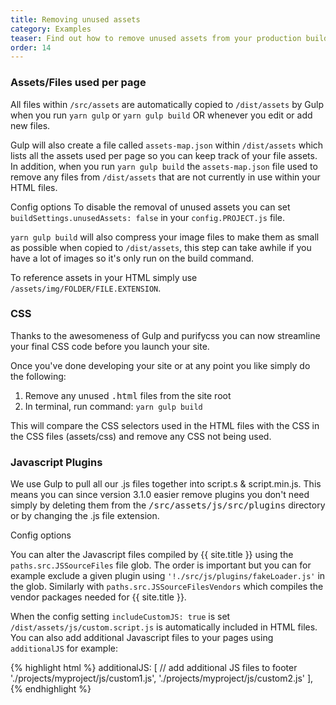 ```yaml
---
title: Removing unused assets
category: Examples
teaser: Find out how to remove unused assets from your production builds.
order: 14
---
```


### Assets/Files used per page

All files within `/src/assets` are automatically copied to `/dist/assets` by Gulp when you run `yarn gulp` or `yarn gulp build` OR whenever you edit or add new files. 

Gulp will also create a file called `assets-map.json` within `/dist/assets` which lists all the assets used per page so you can keep track of your file assets. In addition, when you run `yarn gulp build` the `assets-map.json` file used to remove any files from `/dist/assets` that are not currently in use within your HTML files. 


<span class="badge text-white bg-primary">Config options</span> To disable the removal of unused assets you can set `buildSettings.unusedAssets: false` in your `config.PROJECT.js` file.

`yarn gulp build` will also compress your image files to make them as small as possible when copied to `/dist/assets`, this step can take awhile if you have a lot of images so it's only run on the build command.

To reference assets in your HTML simply use `/assets/img/FOLDER/FILE.EXTENSION`.


### CSS

Thanks to the awesomeness of Gulp and purifycss you can now streamline your final CSS code before you launch your site.

Once you've done developing your site or at any point you like simply do the following:

1. Remove any unused <kbd>.html</kbd> files from the site root
2. In terminal, run command: <code>yarn gulp build</code>

This will compare the CSS selectors used in the HTML files with the CSS in the CSS files (assets/css) and remove any CSS not being used.

### Javascript Plugins

We use Gulp to pull all our .js files together into script.s & script.min.js. This means you can since version 3.1.0 easier remove plugins you don't need simply by deleting them from the <kbd>/src/assets/js/src/plugins</kbd> directory or by changing the .js file extension.

<div class="hl-box">
  <span class="badge text-white bg-primary hl-box-title">Config options</span>
  
  <p>You can alter the Javascript files compiled by {{ site.title }} using the <code>paths.src.JSSourceFiles</code> file glob. The order is important but you can for example exclude a given plugin using <code>'!./src/js/plugins/fakeLoader.js'</code> in the glob. Similarly with <code>paths.src.JSSourceFilesVendors</code> which compiles the vendor packages needed for {{ site.title }}.</p>

  <p>When the config setting <code>includeCustomJS: true</code> is set <code>/dist/assets/js/custom.script.js</code> is automatically included in HTML files. You can also add additional Javascript files to your pages using <code>additionalJS</code> for example:</p>

  {% highlight html %}
  additionalJS: [ // add additional JS files to footer
    './projects/myproject/js/custom1.js',
    './projects/myproject/js/custom2.js'
  ],
  {% endhighlight %}
</div>